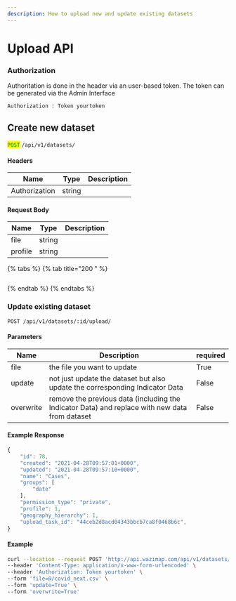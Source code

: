 ```yaml
---
description: How to upload new and update existing datasets
---
```


# Upload API

### Authorization

Authoritation is done in the header via an user-based token. The token can be generated via the Admin Interface

```
Authorization : Token yourtoken
```

## Create new dataset

<mark style="color:green;">`POST`</mark> `/api/v1/datasets/`

#### Headers

| Name          | Type   | Description |
| ------------- | ------ | ----------- |
| Authorization | string |             |

#### Request Body

| Name    | Type   | Description |
| ------- | ------ | ----------- |
| file    | string |             |
| profile | string |             |

{% tabs %}
{% tab title="200 " %}
```
```
{% endtab %}
{% endtabs %}

### Update existing dataset

```
POST /api/v1/datasets/:id/upload/
```

#### Parameters

| Name      | Description                                                                                    | required |
| --------- | ---------------------------------------------------------------------------------------------- | -------- |
| file      | the file you want to update                                                                    | True     |
| update    | not just update the dataset but also update the corresponding Indicator Data                   | False    |
| overwrite | remove the previous data (including the Indicator Data) and replace with new data from dataset | False    |

#### Example Response

```javascript
{
    "id": 78,
    "created": "2021-04-28T09:57:01+0000",
    "updated": "2021-04-28T09:57:10+0000",
    "name": "Cases",
    "groups": [
        "date"
    ],
    "permission_type": "private",
    "profile": 1,
    "geography_hierarchy": 1,
    "upload_task_id": "44ceb2d8acd04343bbcb7ca8f0468b6c",
}
```

#### Example

```bash
curl --location --request POST 'http://api.wazimap.com/api/v1/datasets/84/upload/' \
--header 'Content-Type: application/x-www-form-urlencoded' \
--header 'Authorization: Token yourtoken' \
--form 'file=@/covid_next.csv' \
--form 'update=True' \
--form 'overwrite=True'
```

